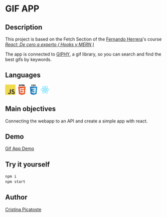 # GIF APP

## Description

This project is based on the Fetch Section of the [Fernando Herrera](https://github.com/Klerith)'s course *[React: De cero a experto ( Hooks y MERN )](https://www.udemy.com/share/103dsUAEEYcVhaRXQJ/)*

The app is connected to [GIPHY](https://developers.giphy.com/), a gif library, so you can search and find the best gifs by keywords. 

## Languages

<code><img alt="Javascript" height="33" src="https://raw.githubusercontent.com/github/explore/80688e429a7d4ef2fca1e82350fe8e3517d3494d/topics/javascript/javascript.png"></code>
<code><img alt="Html" height="33" src="https://raw.githubusercontent.com/github/explore/80688e429a7d4ef2fca1e82350fe8e3517d3494d/topics/html/html.png"></code>
<code><img alt="Css" height="33" src="https://raw.githubusercontent.com/github/explore/80688e429a7d4ef2fca1e82350fe8e3517d3494d/topics/css/css.png"></code>
<code><img alt="React" height="33" src="https://raw.githubusercontent.com/github/explore/80688e429a7d4ef2fca1e82350fe8e3517d3494d/topics/react/react.png"></code>

## Main objectives

Connecting the webapp to an API and create a simple app with react.

## Demo

[Gif App Demo](https://cristinapicatoste.github.io/gif-app/)

## Try it yourself

```javascript
npm i
npm start
``` 

## Author

[Cristina Picatoste](https://github.com/cristinapicatoste)

